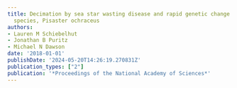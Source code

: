 ```yaml
---
title: Decimation by sea star wasting disease and rapid genetic change in a keystone
  species, Pisaster ochraceus
authors:
- Lauren M Schiebelhut
- Jonathan B Puritz
- Michael N Dawson
date: '2018-01-01'
publishDate: '2024-05-20T14:26:19.270831Z'
publication_types: ["2"]
publication: '*Proceedings of the National Academy of Sciences*'
---
```

